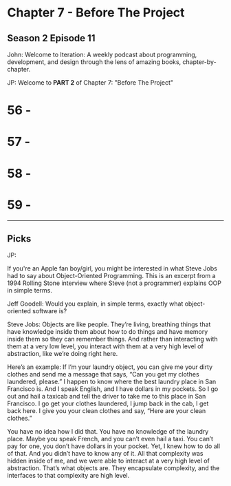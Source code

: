 # Chapter 7 - Before The Project

## Season 2 Episode 11

John: Welcome to Iteration: A weekly podcast about programming, development, and
design through the lens of amazing books, chapter-by-chapter.

JP: Welcome to **PART 2** of Chapter 7: "Before The Project"

# 56 -

# 57 -

# 58 -

# 59 -


--- 

## Picks

JP:

If you're an Apple fan boy/girl, you might be interested in what Steve Jobs had to say about Object-Oriented Programming. This is an excerpt from a 1994 Rolling Stone interview where Steve (not a programmer) explains OOP in simple terms.


Jeff Goodell: Would you explain, in simple terms, exactly what object-oriented software is?

Steve Jobs: Objects are like people. They’re living, breathing things that have knowledge inside them about how to do things and have memory inside them so they can remember things. And rather than interacting with them at a very low level, you interact with them at a very high level of abstraction, like we’re doing right here.

Here’s an example: If I’m your laundry object, you can give me your dirty clothes and send me a message that says, “Can you get my clothes laundered, please.” I happen to know where the best laundry place in San Francisco is. And I speak English, and I have dollars in my pockets. So I go out and hail a taxicab and tell the driver to take me to this place in San Francisco. I go get your clothes laundered, I jump back in the cab, I get back here. I give you your clean clothes and say, “Here are your clean clothes.”

You have no idea how I did that. You have no knowledge of the laundry place. Maybe you speak French, and you can’t even hail a taxi. You can’t pay for one, you don’t have dollars in your pocket. Yet, I knew how to do all of that. And you didn’t have to know any of it. All that complexity was hidden inside of me, and we were able to interact at a very high level of abstraction. That’s what objects are. They encapsulate complexity, and the interfaces to that complexity are high level.
